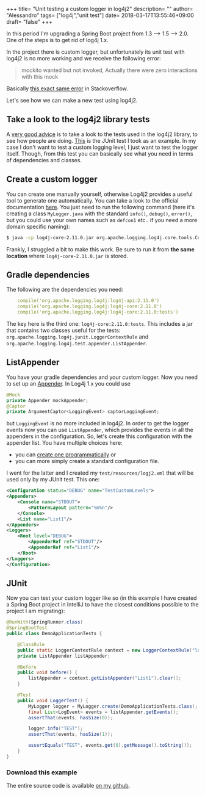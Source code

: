 +++
title= "Unit testing a custom logger in log4j2"
description= ""
author= "Alessandro"
tags= ["log4j","unit test"]
date= 2018-03-17T13:55:46+09:00
draft= "false"
+++

In this period I'm upgrading a Spring Boot project from 1.3 --> 1.5 --> 2.0. One of the steps is to get rid of log4j 1.x. 

In the project there is custom logger, but unfortunately its unit test with log4j2 is no more working and we receive the following error:

> mockito wanted but not invoked, Actually there were zero interactions with this mock 

Basically [this exact same error](https://stackoverflow.com/questions/41793901/logger-with-mockito-in-java) in Stackoverflow.

Let's see how we can make a new test using log4j2.

## Take a look to the log4j2 library tests
A [very good advice](https://stackoverflow.com/a/28422839/3519732) is to take a look to the tests used in the log4j2 library, to see how people are doing.
[This](https://git-wip-us.apache.org/repos/asf?p=logging-log4j2.git;a=blob;f=log4j-core/src/test/java/org/apache/logging/log4j/core/CustomLevelsOverrideTest.java;h=628d73f685870b50a80bea1f17b017b2ad61fcb7;hb=HEAD) is the JUnit test I took as an example. In my case I don't want to test a custom logging level, I just want to test the logger itself. Though, from this test you can basically see what you need in terms of dependencies and classes.

## Create a custom logger
You can create one manually yourself, otherwise Log4j2 provides a useful tool to generate one automatically. You can take a look to the official documentation [here](https://logging.apache.org/log4j/2.x/manual/customloglevels.html#CodeGen). You just need to run the following command (here it's creating a class `MyLogger.java` with the standard `info()`, `debug()`, `error()`, but you could use your own names such as `defcon1` etc.. if you need a more domain specific naming):

~~~bash
$ java -cp log4j-core-2.11.0.jar org.apache.logging.log4j.core.tools.CustomLoggerGenerator com.demo.MyLogger info=1 debug=2 error=3 > MyLogger.java
~~~

Frankly, I struggled a bit to make this work. Be sure to run it from **the same location** where `log4j-core-2.11.0.jar` is stored.

## Gradle dependencies
The following are the dependencies you need:

~~~yaml
	compile('org.apache.logging.log4j:log4j-api:2.11.0')
	compile('org.apache.logging.log4j:log4j-core:2.11.0')
	compile('org.apache.logging.log4j:log4j-core:2.11.0:tests')
~~~

The key here is the third one: `log4j-core:2.11.0:tests`. This includes a jar that contains two classes useful for the tests: `org.apache.logging.log4j.junit.LoggerContextRule` and `org.apache.logging.log4j.test.appender.ListAppender`.

## ListAppender
You have your gradle dependencies and your custom logger. Now you need to set up an [Appender](https://logging.apache.org/log4j/2.x/manual/appenders.html). In Log4j 1.x you could use

~~~java
@Mock
private Appender mockAppender;
@Captor
private ArgumentCaptor<LoggingEvent> captorLoggingEvent;
~~~

but `LoggingEvent` is no more included in log4j2. In order to get the logger events now you can use `ListAppender`, which provides the events in all the appenders in the configuration. So, let's create this configuration with the appender list. You have multiple choices here: 

- you can [create one programmatically](https://logging.apache.org/log4j/2.x/manual/customconfig.html) or 
- you can more simply create a standard configuration file. 

I went for the latter and I created my `test/resources/logj2.xml` that will be used only by my JUnit test. This one:

~~~xml
<Configuration status="DEBUG" name="TestCustomLevels">
<Appenders>
    <Console name="STDOUT">
        <PatternLayout pattern="%m%n"/>
    </Console>
    <List name="List1"/>
</Appenders>
<Loggers>
    <Root level="DEBUG">
        <AppenderRef ref="STDOUT"/>
        <AppenderRef ref="List1"/>
    </Root>
</Loggers>
</Configuration>
~~~

## JUnit
Now you can test your custom logger like so (in this example I have created a Spring Boot project in IntelliJ to have the closest conditions possible to the project I am migrating):

~~~java
@RunWith(SpringRunner.class)
@SpringBootTest
public class DemoApplicationTests {

	@ClassRule
	public static LoggerContextRule context = new LoggerContextRule("log4j2.xml");
	private ListAppender listAppender;

	@Before
	public void before() {
		listAppender = context.getListAppender("List1").clear();
	}

	@Test
	public void LoggerTest() {
		MyLogger logger = MyLogger.create(DemoApplicationTests.class);
		final List<LogEvent> events = listAppender.getEvents();
		assertThat(events, hasSize(0));

		logger.info("TEST");
		assertThat(events, hasSize(1));

		assertEquals("TEST", events.get(0).getMessage().toString());
	}
}
~~~

### Download this example
The entire source code is available [on my github](https://github.com/alebaffa/spring-boot-log4j2).